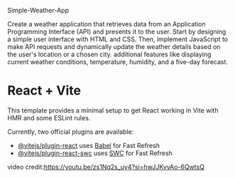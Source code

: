 Simple-Weather-App

Create a weather application that retrieves data from an Application Programming Interface (API) and presents it to the user. Start by designing a simple user interface with HTML and CSS. Then, implement JavaScript to make API requests and dynamically update the weather details based on the user's location or a chosen city. additional features like displaying current weather conditions, temperature, humidity, and a five-day forecast.


# React + Vite

This template provides a minimal setup to get React working in Vite with HMR and some ESLint rules.

Currently, two official plugins are available:

- [@vitejs/plugin-react](https://github.com/vitejs/vite-plugin-react/blob/main/packages/plugin-react/README.md) uses [Babel](https://babeljs.io/) for Fast Refresh
- [@vitejs/plugin-react-swc](https://github.com/vitejs/vite-plugin-react-swc) uses [SWC](https://swc.rs/) for Fast Refresh

video credit:https://youtu.be/zs1Nq2s_uy4?si=hwJJKvyAo-6QwtsQ
